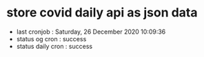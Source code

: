 # store covid daily api as json data

- last cronjob : Saturday, 26 December 2020 10:09:36
- status og cron : success
- status daily cron : success
      
      